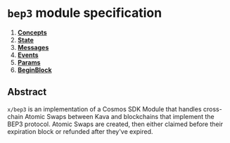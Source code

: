 # `bep3` module specification

<!-- TOC -->
1. **[Concepts](01_concepts.md)**
2. **[State](02_state.md)**
3. **[Messages](03_messages.md)**
4. **[Events](04_events.md)**
5. **[Params](05_params.md)**
6. **[BeginBlock](06_begin_block.md)**

## Abstract

`x/bep3` is an implementation of a Cosmos SDK Module that handles cross-chain Atomic Swaps between Kava and blockchains that implement the BEP3 protocol. Atomic Swaps are created, then either claimed before their expiration block or refunded after they've expired.
